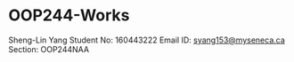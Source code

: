 # OOP244-Works
Sheng-Lin Yang
Student No: 160443222
Email ID: syang153@myseneca.ca
Section: OOP244NAA
